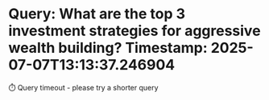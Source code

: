 Query: What are the top 3 investment strategies for aggressive wealth building?
Timestamp: 2025-07-07T13:13:37.246904
========================================
⏱️  Query timeout - please try a shorter query
